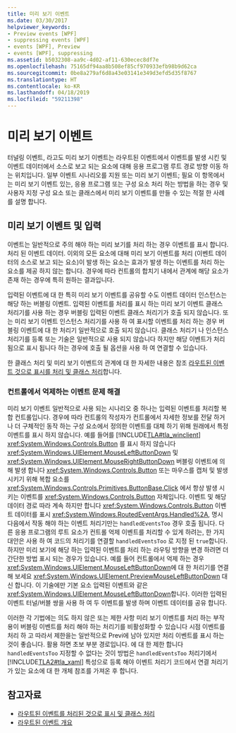 ```yaml
---
title: 미리 보기 이벤트
ms.date: 03/30/2017
helpviewer_keywords:
- Preview events [WPF]
- suppressing events [WPF]
- events [WPF], Preview
- events [WPF], suppressing
ms.assetid: b5032308-aa9c-4d02-af11-630ecec8df7e
ms.openlocfilehash: 75165df94aa8b508ef85cf970933efb98b9d62ca
ms.sourcegitcommit: 0be8a279af6d8a43e03141e349d3efd5d35f8767
ms.translationtype: HT
ms.contentlocale: ko-KR
ms.lasthandoff: 04/18/2019
ms.locfileid: "59211398"
---
```

# <a name="preview-events"></a>미리 보기 이벤트
터널링 이벤트, 라고도 미리 보기 이벤트는 라우트된 이벤트에서 이벤트를 발생 시킨 및 이벤트 데이터에서 소스로 보고 되는 요소에 대해 응용 프로그램 루트 경로 방향 이동 하는 위치입니다. 일부 이벤트 시나리오를 지원 또는 미리 보기 이벤트; 필요 이 항목에서는 미리 보기 이벤트 있는, 응용 프로그램 또는 구성 요소 처리 하는 방법을 하는 경우 및 사용자 지정 구성 요소 또는 클래스에서 미리 보기 이벤트를 만들 수 있는 적절 한 사례를 설명 합니다.  
  
## <a name="preview-events-and-input"></a>미리 보기 이벤트 및 입력  
 이벤트는 일반적으로 주의 해야 하는 미리 보기를 처리 하는 경우 이벤트를 표시 합니다. 처리 된 이벤트 데이터. 이외의 모든 요소에 대해 미리 보기 이벤트를 처리 (이벤트 데이터의 소스로 보고 되는 요소)이 발생 하는 요소는 효과가 발생 하는 이벤트를 처리 하는 요소를 제공 하지 않는 합니다. 경우에 따라 컨트롤의 합치기 내에서 관계에 해당 요소가 존재 하는 경우에 특히 원하는 결과입니다.  
  
 입력된 이벤트에 대 한 특히 미리 보기 이벤트를 공유할 수도 이벤트 데이터 인스턴스는 해당 하는 버블링 이벤트. 입력된 이벤트를 처리를 표시 하는 미리 보기 이벤트 클래스 처리기를 사용 하는 경우 버블링 입력된 이벤트 클래스 처리기가 호출 되지 않습니다. 또는 미리 보기 이벤트 인스턴스 처리기를 사용 하 여 표시할 이벤트를 처리 하는 경우 버블링 이벤트에 대 한 처리기 일반적으로 호출 되지 않습니다. 클래스 처리기 나 인스턴스 처리기를 등록 또는 기술은 일반적으로 사용 되지 않습니다 하지만 해당 이벤트가 처리 됨으로 표시 됩니다 하는 경우에 호출 될 옵션을 사용 하 여 연결할 수 있습니다.  
  
 한 클래스 처리 및 미리 보기 이벤트의 관계에 대 한 자세한 내용은 참조 [라우트된 이벤트 것으로 표시를 처리 및 클래스 처리](marking-routed-events-as-handled-and-class-handling.md)합니다.  
  
### <a name="working-around-event-suppression-by-controls"></a>컨트롤에서 억제하는 이벤트 문제 해결  
 미리 보기 이벤트 일반적으로 사용 되는 시나리오 중 하나는 입력된 이벤트를 처리할 복합 컨트롤입니다. 경우에 따라 컨트롤의 작성자가 컨트롤에서 자세한 정보를 전달 하거나 더 구체적인 동작 하는 구성 요소에서 정의한 이벤트를 대체 하기 위해 원래에서 특정 이벤트를 표시 하지 않습니다. 예를 들어를 [!INCLUDE[TLA#tla_winclient](../../../../includes/tlasharptla-winclient-md.md)] <xref:System.Windows.Controls.Button> 를 표시 하지 않습니다 <xref:System.Windows.UIElement.MouseLeftButtonDown> 및 <xref:System.Windows.UIElement.MouseRightButtonDown> 버블링 이벤트에 의해 발생 합니다 <xref:System.Windows.Controls.Button> 또는 마우스를 캡처 및 발생 시키기 위해 복합 요소를 <xref:System.Windows.Controls.Primitives.ButtonBase.Click> 에서 항상 발생 시키는 이벤트를 <xref:System.Windows.Controls.Button> 자체입니다. 이벤트 및 해당 데이터 경로 따라 계속 하지만 합니다 <xref:System.Windows.Controls.Button> 이벤트 데이터를 표시 <xref:System.Windows.RoutedEventArgs.Handled%2A>, 명시 다음에서 작동 해야 하는 이벤트 처리기만는 `handledEventsToo` 경우 호출 됩니다.  다른 응용 프로그램의 루트 요소가 컨트롤 억제 이벤트를 처리할 수 있게 하려는, 한 가지 대안은 사용 하 여 코드의 처리기를 연결할 `handledEventsToo` 로 지정 된 `true`합니다. 하지만 미리 보기에 해당 하는 입력된 이벤트를 처리 하는 라우팅 방향을 변경 하려면 더 간단한 방법 표시 되는 경우가 있습니다. 예를 들어 컨트롤에서 억제 하는 경우 <xref:System.Windows.UIElement.MouseLeftButtonDown>에 대 한 처리기를 연결 해 보세요 <xref:System.Windows.UIElement.PreviewMouseLeftButtonDown> 대신 합니다. 이 기술에만 기본 요소 입력된 이벤트와 같은 <xref:System.Windows.UIElement.MouseLeftButtonDown>합니다. 이러한 입력된 이벤트 터널/버블 쌍을 사용 하 여 두 이벤트를 발생 하며 이벤트 데이터를 공유 합니다.  
  
 이러한 각 기법에는 의도 하지 않은 또는 제한 사항 미리 보기 이벤트를 처리 하는 부작용이 버블링 이벤트를 처리 해야 하는 처리기를 비활성화할 수 있습니다 시점 이벤트를 처리 하 고 따라서 제한을는 일반적으로 Previ에 남아 있지만 처리 이벤트를 표시 하는 것이 좋습니다. 활용 하면 초보 부분 경로입니다. 에 대 한 제한 합니다 `handledEventsToo` 지정할 수 없다는 것이 방법은 `handledEventsToo` 처리기에서 [!INCLUDE[TLA2#tla_xaml](../../../../includes/tla2sharptla-xaml-md.md)] 특성으로 등록 해야 이벤트 처리기 코드에서 연결 처리기가 있는 요소에 대 한 개체 참조를 가져온 후 합니다.  
  
## <a name="see-also"></a>참고자료

- [라우트된 이벤트를 처리된 것으로 표시 및 클래스 처리](marking-routed-events-as-handled-and-class-handling.md)
- [라우트된 이벤트 개요](routed-events-overview.md)
